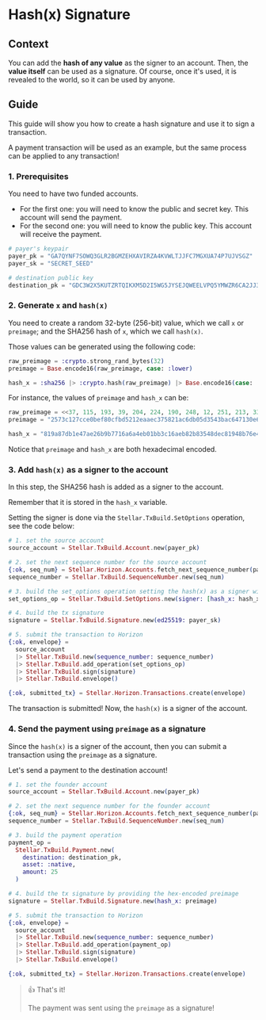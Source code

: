 # Hash(x) Signature

## Context

You can add the **hash of any value** as the signer to an account. Then, the **value itself** can be used as a signature. Of course, once it's used, it is revealed to the world, so it can be used by anyone.

## Guide

This guide will show you how to create a hash signature and use it to sign a transaction.

A payment transaction will be used as an example, but the same process can be applied to any transaction!

### 1. Prerequisites

You need to have two funded accounts.

- For the first one: you will need to know the public and secret key. This account will send the payment.
- For the second one: you will need to know the public key. This account will receive the payment.

```elixir
# payer's keypair
payer_pk = "GA7QYNF7SOWQ3GLR2BGMZEHXAVIRZA4KVWLTJJFC7MGXUA74P7UJVSGZ"
payer_sk = "SECRET_SEED"

# destination public key
destination_pk = "GDC3W2X5KUTZRTQIKXM5D2I5WG5JYSEJQWEELVPQ5YMWZR6CA2JJ35RW"
```

### 2. Generate `x` and `hash(x)`

You need to create a random 32-byte (256-bit) value, which we call `x` or `preimage`; and the SHA256 hash of `x`, which we call `hash(x)`.

Those values can be generated using the following code:

```elixir
raw_preimage = :crypto.strong_rand_bytes(32)
preimage = Base.encode16(raw_preimage, case: :lower)

hash_x = :sha256 |> :crypto.hash(raw_preimage) |> Base.encode16(case: :lower)
```

For instance, the values of `preimage` and `hash_x` can be:

```elixir
raw_preimage = <<37, 115, 193, 39, 204, 224, 190, 248, 12, 251, 213, 33, 46, 170, 236, 55, 88, 33, 172, 109, 176, 93, 53, 67, 186, 198, 71, 19, 14, 107, 216, 223>>
preimage = "2573c127cce0bef80cfbd5212eaaec375821ac6db05d3543bac647130e6bd8df"

hash_x = "819a87db1e47ae26b9b7716a6a4eb01bb3c16aeb82b83548dec81948b76e4f34"
```

Notice that `preimage` and `hash_x` are both hexadecimal encoded.

### 3. Add `hash(x)` as a signer to the account

In this step, the SHA256 hash is added as a signer to the account.

Remember that it is stored in the `hash_x` variable.

Setting the signer is done via the `Stellar.TxBuild.SetOptions` operation, see the code below:

```elixir
# 1. set the source account
source_account = Stellar.TxBuild.Account.new(payer_pk)

# 2. set the next sequence number for the source account
{:ok, seq_num} = Stellar.Horizon.Accounts.fetch_next_sequence_number(payer_pk)
sequence_number = Stellar.TxBuild.SequenceNumber.new(seq_num)

# 3. build the set_options operation setting the hash(x) as a signer with weight 1
set_options_op = Stellar.TxBuild.SetOptions.new(signer: [hash_x: hash_x, weight: 1])

# 4. build the tx signature
signature = Stellar.TxBuild.Signature.new(ed25519: payer_sk)

# 5. submit the transaction to Horizon
{:ok, envelope} =
  source_account
  |> Stellar.TxBuild.new(sequence_number: sequence_number)
  |> Stellar.TxBuild.add_operation(set_options_op)
  |> Stellar.TxBuild.sign(signature)
  |> Stellar.TxBuild.envelope()

{:ok, submitted_tx} = Stellar.Horizon.Transactions.create(envelope)
```

The transaction is submitted! Now, the `hash(x)` is a signer of the account.

### 4. Send the payment using `preimage` as a signature

Since the `hash(x)` is a signer of the account, then you can submit a transaction using the `preimage` as a signature.

Let's send a payment to the destination account!

```elixir
# 1. set the founder account
source_account = Stellar.TxBuild.Account.new(payer_pk)

# 2. set the next sequence number for the founder account
{:ok, seq_num} = Stellar.Horizon.Accounts.fetch_next_sequence_number(payer_pk)
sequence_number = Stellar.TxBuild.SequenceNumber.new(seq_num)

# 3. build the payment operation
payment_op =
  Stellar.TxBuild.Payment.new(
    destination: destination_pk,
    asset: :native,
    amount: 25
  )

# 4. build the tx signature by providing the hex-encoded preimage
signature = Stellar.TxBuild.Signature.new(hash_x: preimage)

# 5. submit the transaction to Horizon
{:ok, envelope} =
  source_account
  |> Stellar.TxBuild.new(sequence_number: sequence_number)
  |> Stellar.TxBuild.add_operation(payment_op)
  |> Stellar.TxBuild.sign(signature)
  |> Stellar.TxBuild.envelope()

{:ok, submitted_tx} = Stellar.Horizon.Transactions.create(envelope)
```

> 👍 That's it!
>
> The payment was sent using the `preimage` as a signature!
